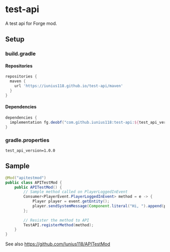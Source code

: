 # test-api

A test api for Forge mod.

## Setup
### build.gradle
#### Repositories
```groovy
repositories {
  maven {
    url 'https://iunius118.github.io/test-api/maven'
  }
}
```

#### Dependencies
```groovy
dependencies {
  implementation fg.deobf("com.github.iunius118:test-api:${test_api_version}")
}
```

### gradle.properties
```properties
test_api_version=1.0.0
```

## Sample
```java
@Mod("apitestmod")
public class APITestMod {
    public APITestMod() {
        // Sample method called on PlayerLoggedInEvent
        Consumer<PlayerEvent.PlayerLoggedInEvent> method = e -> {
            Player player = event.getEntity();
            player.sendSystemMessage(Component.literal("Hi, ").append(player.getDisplayName()).append("!").withStyle(ChatFormatting.GOLD));
        };
        
        // Resister the method to API
        TestAPI.registerMethod(method);
    }
}
```

See also https://github.com/Iunius118/APITestMod

